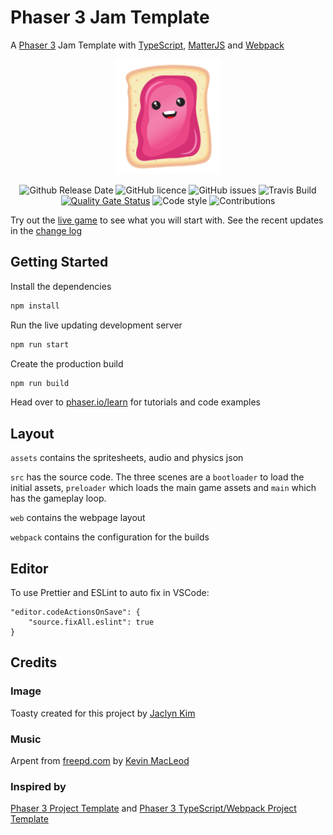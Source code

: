 # Phaser 3 Jam Template

A [Phaser 3](https://phaser.io/) Jam Template with [TypeScript](https://www.typescriptlang.org/), [MatterJS](https://brm.io/matter-js/) and [Webpack](https://webpack.js.org/)

<div align="center">

!["Toasty"](assets/images/toasty.png)

</div>
<div align="center">
  
![Github Release Date](https://img.shields.io/github/release-date/n00begon/phaser-jam-template)
![GitHub licence](https://img.shields.io/github/Licence/n00begon/phaser-jam-template)
![GitHub issues](https://img.shields.io/github/issues/n00begon/phaser-jam-template)
![Travis Build](https://travis-ci.com/n00begon/phaser-jam-template.svg?branch=master)
[![Quality Gate Status](https://sonarcloud.io/api/project_badges/measure?project=n00begon_phaser-jam-template&metric=alert_status)](https://sonarcloud.io/dashboard?id=n00begon_phaser-jam-template)
![Code style](https://img.shields.io/badge/code_style-prettier-ff69b4.svg)
![Contributions](https://img.shields.io/badge/contributions-welcome-orange.svg)

</div>

Try out the [live game](https://n00begon.com/games/toasty/) to see what you will start with. See the recent updates in the [change log](CHANGELOG.md)

## Getting Started

Install the dependencies

```bash
npm install
```

Run the live updating development server

```bash
npm run start
```

Create the production build

```bash
npm run build
```

Head over to [phaser.io/learn](https://phaser.io/learn) for tutorials and code examples

## Layout

`assets` contains the spritesheets, audio and physics json

`src` has the source code. The three scenes are a `bootloader` to load the initial assets, `preloader` which loads the main game assets and `main` which has the gameplay loop.

`web` contains the webpage layout

`webpack` contains the configuration for the builds

## Editor

To use Prettier and ESLint to auto fix in VSCode:

```
"editor.codeActionsOnSave": {
    "source.fixAll.eslint": true
}
```

## Credits

### Image

Toasty created for this project by [Jaclyn Kim](https://www.fiverr.com/jaclynkim)

### Music

Arpent from [freepd.com](https://freepd.com/electronic.php) by [Kevin MacLeod](https://incompetech.com/)

### Inspired by

[Phaser 3 Project Template](https://github.com/photonstorm/phaser3-project-template) and
[Phaser 3 TypeScript/Webpack Project Template](https://github.com/wtravO/phaser3-typescript-template)
